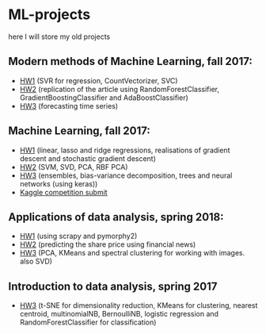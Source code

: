 # ML-projects
here I will store my old projects

## Modern methods of Machine Learning, fall 2017:

- [HW1](https://github.com/AnastasiyaMax/ML-projects/blob/master/Modern_methods_of_Machine_Learning_HW1.ipynb) (SVR for regression, CountVectorizer, SVC)
- [HW2](https://github.com/AnastasiyaMax/ML-projects/blob/master/Modern_methods_of_Machine_Learning_HW2.ipynb) (replication of the article using RandomForestClassifier, GradientBoostingClassifier and AdaBoostClassifier)
- [HW3](https://github.com/AnastasiyaMax/ML-projects/blob/master/Modern_methods_of_Machine_Learning_HW3.ipynb) (forecasting time series)

## Machine Learning, fall 2017:

- [HW1](https://github.com/AnastasiyaMax/ML-projects/blob/master/Machine_Learning_HW1.ipynb) (linear, lasso and ridge regressions, realisations of gradient descent and stochastic gradient descent)
- [HW2](https://github.com/AnastasiyaMax/ML-projects/blob/master/Machine_Learning_HW2.ipynb) (SVM, SVD, PCA, RBF PCA)
- [HW3](https://github.com/AnastasiyaMax/ML-projects/blob/master/Machine_Learning_HW3.ipynb) (ensembles, bias-variance decomposition, trees and neural networks (using keras))
- [Kaggle competition submit](https://github.com/AnastasiyaMax/ML-projects/blob/master/kaggle_dota2_best_submit.ipynb)

## Applications of data analysis, spring 2018:

- [HW1](https://github.com/AnastasiyaMax/ML-projects/blob/master/Applications_of_data_analysis_HW1.ipynb) (using scrapy and pymorphy2)
- [HW2](https://github.com/AnastasiyaMax/ML-projects/blob/master/Applications_of_data_analysis_HW2.ipynb) (predicting the share price using financial news)
- [HW3](https://github.com/AnastasiyaMax/ML-projects/blob/master/Applications_of_data_analysis_HW3.ipynb) (PCA, KMeans and spectral clustering for working with images. also SVD)

## Introduction to data analysis, spring 2017

- [HW3](https://github.com/AnastasiyaMax/ML-projects/blob/master/Intro_To_Data_Analysis_HW3.ipynb) (t-SNE for dimensionality reduction, KMeans for clustering, nearest centroid, multinomialNB, BernoulliNB, logistic regression and RandomForestClassifier for classification)
